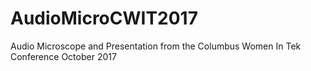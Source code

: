 # AudioMicroCWIT2017
Audio Microscope and Presentation from the Columbus Women In Tek Conference October 2017
